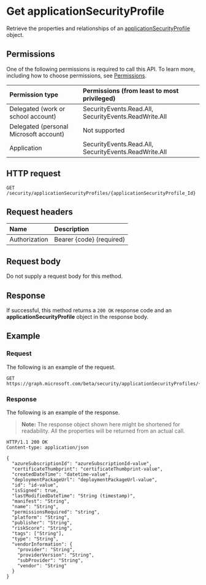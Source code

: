 # Get applicationSecurityProfile

Retrieve the properties and relationships of an [applicationSecurityProfile](../resources/applicationsecurityprofile.md) object.

## Permissions

One of the following permissions is required to call this API. To learn more, including how to choose permissions, see [Permissions](../../../concepts/permissions_reference.md).

|Permission type      | Permissions (from least to most privileged)              |
|:--------------------|:---------------------------------------------------------|
|Delegated (work or school account) |  SecurityEvents.Read.All, SecurityEvents.ReadWrite.All  |
|Delegated (personal Microsoft account) |  Not supported  |
|Application | SecurityEvents.Read.All, SecurityEvents.ReadWrite.All |

## HTTP request

<!-- { "blockType": "ignored" } -->

```http
GET /security/applicationSecurityProfiles/{applicationSecurityProfile_Id}
```

## Request headers

| Name      |Description|
|:----------|:----------|
| Authorization  | Bearer {code} (required)|

## Request body

Do not supply a request body for this method.

## Response

If successful, this method returns a `200 OK` response code and an **applicationSecurityProfile** object in the response body.

## Example

### Request

The following is an example of the request.
<!-- {
  "blockType": "request",
  "name": "get_applicationsecurityprofile"
}-->

```http
GET https://graph.microsoft.com/beta/security/applicationSecurityProfiles/{applicationSecurityProfile_Id}
```

### Response

The following is an example of the response. 

>**Note:** The response object shown here might be shortened for readability. All the properties will be returned from an actual call.
<!-- {
  "blockType": "response",
  "truncated": false,
  "@odata.type": "microsoft.graph.ApplicationSecurityProfile"
} -->

```http
HTTP/1.1 200 OK
Content-type: application/json

{
  "azureSubscriptionId": "azureSubscriptionId-value",
  "certificateThumbprint": "certificateThumbprint-value",
  "createdDateTime": "datetime-value",
  "deploymentPackageUrl": "deploymentPackageUrl-value",
  "id": "id-value",
  "isSigned": true,
  "lastModifiedDateTime": "String (timestamp)",
  "manifest": "String",
  "name": "String",
  "permissionsRequired": "string",
  "platform": "String",
  "publisher": "String",
  "riskScore": "String",
  "tags": ["String"],
  "type": "String",
  "vendorInformation": {
    "provider": "String",
    "providerVersion": "String",
    "subProvider": "String",
    "vendor": "String"
  }
}
```

<!-- uuid: 8fcb5dbc-d5aa-4681-8e31-b001d5168d79
2015-10-25 14:57:30 UTC -->
<!-- {
  "type": "#page.annotation",
  "description": "Get applicationSecurityProfile",
  "keywords": "",
  "section": "documentation",
  "tocPath": ""
}-->
